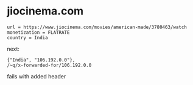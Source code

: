# jiocinema.com

~~~
url = https://www.jiocinema.com/movies/american-made/3780463/watch
monetization = FLATRATE
country = India
~~~

next:

~~~
{"India", "106.192.0.0"},
/~q/x-forwarded-for/106.192.0.0
~~~

fails with added header
